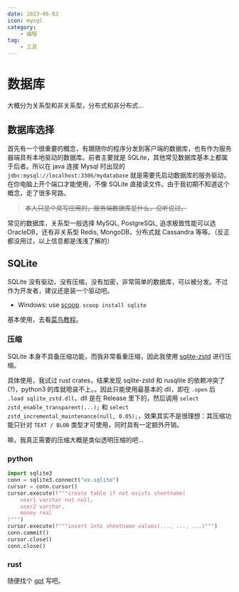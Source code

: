 ```yaml
---
date: 2023-06-03
icon: mysql
category:
    - 编程
tag:
    - 工具
---
```

# 数据库
大概分为关系型和非关系型，分布式和非分布式...
## 数据库选择
首先有一个很重要的概念，有跟随你的程序分发到客户端的数据库，也有作为服务器端具有本地驱动的数据库。前者主要就是 SQLite，其他常见数据库基本上都属于后者。所以在 java 连接 Mysql 时出现的 `jdbc:mysql://localhost:3306/mydatabase` 就是需要先启动数据库的服务驱动，在你电脑上开个端口才能使用，不像 SQLite 直接读文件。由于我初期不知道这个概念，走了很多弯路。

> ~~本人只是个臭写应用的，服务端数据库是什么，没听说过。~~

常见的数据库，关系型一般选择 MySQL, PostgreSQL, 追求极致性能可以选 OracleDB，还有非关系型 Redis, MongoDB，分布式就 Cassandra 等等。（反正都没用过，以上信息都是浅浅了解的）
## SQLite
SQLite 没有驱动，没有压缩，没有加密，非常简单的数据库，可以被分发。不过作为开发者，建议还是装一个驱动吧。
* Windows: use [scoop](../farraginous/recommend_packages.md#scoop). `scoop install sqlite`

基本使用，去看[菜鸟教程](https://www.runoob.com/sqlite/sqlite-commands.html)。
### 压缩
SQLite 本身不具备压缩功能，而我非常看重压缩，因此我使用 [sqlite-zstd](https://github.com/phiresky/sqlite-zstd) 进行压缩。

具体使用，我试过 rust crates，结果发现 sqlite-zstd 和 rusqlite 的依赖冲突了(?)，python3 的库就嗯装不上。。因此只能使用最基本的 dll，即在 `.open` 后 `.load sqlite_zstd.dll`，dll 是在 Release 里下的，然后调用 `select zstd_enable_transparent(...);` 和 `select zstd_incremental_maintenance(null, 0.05);`，效果其实不是很理想：其压缩功能只针对 `TEXT / BLOB` 类型才可使用，同时具有一定额外开销。

嘛，我真正需要的压缩大概是类似透明压缩的吧...
### python
```py
import sqlite3
conn = sqlite3.connect("xx.sqlite")
cursor = conn.cursor()
cursor.execute(f"""create table if not exists sheetname(
    user1 varchar not null,
    user2 varchar,
    money real
)""")
cursor.execute(f"""insert into sheetname values(..., ..., ...)""")
conn.commit()
cursor.close()
conn.close()
```
### rust
随便找个 [gpt](../farraginous/recommend_websites.md#ai-工具) 写吧。